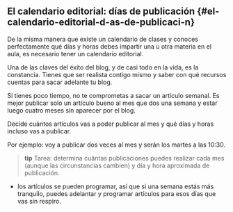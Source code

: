 ## El calendario editorial: días de publicación {#el-calendario-editorial-d-as-de-publicaci-n}

De la misma manera que existe un calendario de clases y conoces perfectamente qué días y horas debes impartir una u otra materia en el aula, es necesario tener un calendario editorial.

Una de las claves del éxito del blog, y de casi todo en la vida,  es la constancia. Tienes que ser realista contigo mismo y saber con qué recursos cuentas para sacar adelante tu blog.

Si tienes poco tiempo, no te comprometas a sacar un artículo semanal. Es mejor publicar solo un artículo bueno al mes que dos una semana y estar luego cuatro meses sin aparecer por el blog.

Decide cuántos artículos vas a poder publicar al mes y qué días y horas incluso vas a publicar.

Por ejemplo: voy a publicar dos veces al mes y serán los martes a las 10:30\.

>**tip**
>Tarea: determina cuántas publicaciones puedes realizar cada mes (aunque las circunstancias cambien) y día y hora aproximada de publicación.

* los artículos se pueden programar, así que si una semana estás más tranquilo, puedes adelantar y programar artículos para esos días que vas sin respiro.